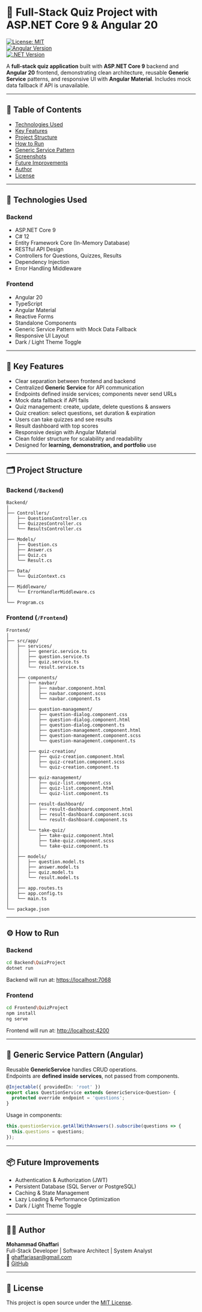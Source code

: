 # 🧩 Full-Stack Quiz Project with ASP.NET Core 9 & Angular 20

[![License: MIT](https://img.shields.io/badge/License-MIT-yellow.svg)](LICENSE)  
[![Angular Version](https://img.shields.io/badge/Angular-20-blue.svg)](https://angular.io/)  
[![.NET Version](https://img.shields.io/badge/.NET-9-green.svg)](https://dotnet.microsoft.com/)  

A **full-stack quiz application** built with **ASP.NET Core 9** backend and **Angular 20** frontend, demonstrating clean architecture, reusable **Generic Service** patterns, and responsive UI with **Angular Material**. Includes mock data fallback if API is unavailable.

---

## 📑 Table of Contents

- [Technologies Used](#-technologies-used)  
- [Key Features](#-key-features)  
- [Project Structure](#-project-structure)  
- [How to Run](#-how-to-run)  
- [Generic Service Pattern](#-generic-service-pattern-angular)  
- [Screenshots](#-screenshots)  
- [Future Improvements](#-future-improvements)  
- [Author](#-author)  
- [License](#-license)  

---

## 🚀 Technologies Used

### Backend

- ASP.NET Core 9
- C# 12
- Entity Framework Core (In-Memory Database)
- RESTful API Design
- Controllers for Questions, Quizzes, Results
- Dependency Injection
- Error Handling Middleware

### Frontend

- Angular 20
- TypeScript
- Angular Material
- Reactive Forms
- Standalone Components
- Generic Service Pattern with Mock Data Fallback
- Responsive UI Layout
- Dark / Light Theme Toggle

---

## 🧠 Key Features

- Clear separation between frontend and backend
- Centralized **Generic Service** for API communication
- Endpoints defined inside services; components never send URLs
- Mock data fallback if API fails
- Quiz management: create, update, delete questions & answers
- Quiz creation: select questions, set duration & expiration
- Users can take quizzes and see results
- Result dashboard with top scores
- Responsive design with Angular Material
- Clean folder structure for scalability and readability
- Designed for **learning, demonstration, and portfolio** use

---

## 🗂️ Project Structure

### Backend (`/Backend`)

```
Backend/
│
├── Controllers/
│   ├── QuestionsController.cs
│   ├── QuizzesController.cs
│   └── ResultsController.cs
│
├── Models/
│   ├── Question.cs
│   ├── Answer.cs
│   ├── Quiz.cs
│   └── Result.cs
│
├── Data/
│   └── QuizContext.cs
│
├── Middleware/
│   └── ErrorHandlerMiddleware.cs
│
└── Program.cs
```

### Frontend (`/Frontend`)

```
Frontend/
│
├── src/app/
│   ├── services/
│   │   ├── generic.service.ts
│   │   ├── question.service.ts
│   │   ├── quiz.service.ts
│   │   └── result.service.ts
│   │
│   ├── components/
│   │   ├── navbar/
│   │   │   ├── navbar.component.html
│   │   │   ├── navbar.component.scss
│   │   │   └── navbar.component.ts
│   │   │
│   │   ├── question-management/
│   │   │   ├── question-dialog.component.css
│   │   │   ├── question-dialog.component.html
│   │   │   ├── question-dialog.component.ts
│   │   │   ├── question-management.component.html
│   │   │   ├── question-management.component.scss
│   │   │   └── question-management.component.ts
│   │   │
│   │   ├── quiz-creation/
│   │   │   ├── quiz-creation.component.html
│   │   │   ├── quiz-creation.component.scss
│   │   │   └── quiz-creation.component.ts
│   │   │
│   │   ├── quiz-management/
│   │   │   ├── quiz-list.component.css
│   │   │   ├── quiz-list.component.html
│   │   │   └── quiz-list.component.ts
│   │   │
│   │   ├── result-dashboard/
│   │   │   ├── result-dashboard.component.html
│   │   │   ├── result-dashboard.component.scss
│   │   │   └── result-dashboard.component.ts
│   │   │
│   │   └── take-quiz/
│   │       ├── take-quiz.component.html
│   │       ├── take-quiz.component.scss
│   │       └── take-quiz.component.ts
│   │
│   ├── models/
│   │   ├── question.model.ts
│   │   ├── answer.model.ts
│   │   ├── quiz.model.ts
│   │   └── result.model.ts
│   │
│   ├── app.routes.ts
│   ├── app.config.ts
│   └── main.ts
│
└── package.json

```

---

## ⚙️ How to Run

### Backend

```bash
cd Backend\QuizProject
dotnet run
```

Backend will run at: <https://localhost:7068>

### Frontend

```bash
cd Frontend\QuizProject
npm install
ng serve
```

Frontend will run at: <http://localhost:4200>

---

## 🧩 Generic Service Pattern (Angular)

Reusable **GenericService** handles CRUD operations.  
Endpoints are **defined inside services**, not passed from components.

```typescript
@Injectable({ providedIn: 'root' })
export class QuestionService extends GenericService<Question> {
  protected override endpoint = 'questions';
}
```

Usage in components:

```typescript
this.questionService.getAllWithAnswers().subscribe(questions => {
  this.questions = questions;
});
```

---

## 📦 Future Improvements

- Authentication & Authorization (JWT)
- Persistent Database (SQL Server or PostgreSQL)
- Caching & State Management
- Lazy Loading & Performance Optimization
- Dark / Light Theme Toggle

---

## 🧑‍💻 Author

**Mohammad Ghaffari**  
Full-Stack Developer | Software Architect | System Analyst  
📧 ghaffariasar@gmail.com  
🔗 [GitHub](https://github.com/Ghaffariasar)

---

## 📄 License

This project is open source under the [MIT License](LICENSE).

